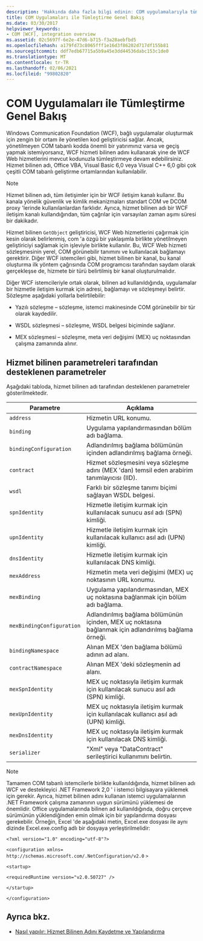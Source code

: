 ```yaml
---
description: 'Hakkında daha fazla bilgi edinin: COM uygulamalarıyla tümleştirme genel bakış'
title: COM Uygulamaları ile Tümleştirme Genel Bakış
ms.date: 03/30/2017
helpviewer_keywords:
- COM [WCF], integration overview
ms.assetid: 02c5697f-6e2e-47d6-b715-f3a28aebfbd5
ms.openlocfilehash: a179fd73c8065fff1e16d3f86202d717df155b81
ms.sourcegitcommit: ddf7edb67715a5b9a45e3dd44536dabc153c1de0
ms.translationtype: MT
ms.contentlocale: tr-TR
ms.lasthandoff: 02/06/2021
ms.locfileid: "99802820"
---
```

# <a name="integrating-with-com-applications-overview"></a>COM Uygulamaları ile Tümleştirme Genel Bakış

Windows Communication Foundation (WCF), bağlı uygulamalar oluşturmak için zengin bir ortam ile yönetilen kod geliştiricisi sağlar. Ancak, yönetilmeyen COM tabanlı kodda önemli bir yatırımınız varsa ve geçiş yapmak istemiyorsanız, WCF hizmeti bilinen adını kullanarak yine de WCF Web hizmetlerini mevcut kodunuzla tümleştirmeye devam edebilirsiniz. Hizmet bilinen adı, Office VBA, Visual Basic 6,0 veya Visual C++ 6,0 gibi çok çeşitli COM tabanlı geliştirme ortamlarından kullanılabilir.

> [!NOTE]
> Hizmet bilinen adı, tüm iletişimler için bir WCF iletişim kanalı kullanır. Bu kanala yönelik güvenlik ve kimlik mekanizmaları standart COM ve DCOM proxy 'lerinde kullanılanlardan farklıdır. Ayrıca, hizmet bilinen adı bir WCF iletişim kanalı kullandığından, tüm çağrılar için varsayılan zaman aşımı süresi bir dakikadır.

Hizmet bilinen `GetObject` geliştiricisi, WCF Web hizmetlerini çağırmak için kesin olarak belirlenmiş, com 'a özgü bir yaklaşımla birlikte yönetilmeyen geliştiriciyi sağlamak için işleviyle birlikte kullanılır. Bu, WCF Web hizmeti sözleşmesinin yerel, COM görünebilir tanımını ve kullanılacak bağlamayı gerektirir. Diğer WCF istemcileri gibi, hizmet bilinen bir kanal, bu kanal oluşturma ilk yöntem çağrısında COM programcısı tarafından saydam olarak gerçekleşse de, hizmete bir türü belirtilmiş bir kanal oluşturulmalıdır.

Diğer WCF istemcileriyle ortak olarak, bilinen ad kullanıldığında, uygulamalar bir hizmetle iletişim kurmak için adresi, bağlamayı ve sözleşmeyi belirtir. Sözleşme aşağıdaki yollarla belirtilebilir:

- Yazılı sözleşme – sözleşme, istemci makinesinde COM görünebilir bir tür olarak kaydedilir.

- WSDL sözleşmesi – sözleşme, WSDL belgesi biçiminde sağlanır.

- MEX sözleşmesi – sözleşme, meta veri değişimi (MEX) uç noktasından çalışma zamanında alınır.

## <a name="parameters-supported-by-the-service-moniker"></a>Hizmet bilinen parametreleri tarafından desteklenen parametreler

Aşağıdaki tabloda, hizmet bilinen adı tarafından desteklenen parametreler gösterilmektedir.

|Parametre|Açıklama|
|---------------|-----------------|
|`address`|Hizmetin URL konumu.|
|`binding`|Uygulama yapılandırmasından bölüm adı bağlama.|
|`bindingConfiguration`|Adlandırılmış bağlama bölümünün içinden adlandırılmış bağlama örneği.|
|`contract`|Hizmet sözleşmesini veya sözleşme adını (MEX 'dan) temsil eden arabirim tanımlayıcısı (IID).|
|`wsdl`|Farklı bir sözleşme tanımı biçimi sağlayan WSDL belgesi.|
|`spnIdentity`|Hizmetle iletişim kurmak için kullanılacak sunucu asıl adı (SPN) kimliği.|
|`upnIdentity`|Hizmetle iletişim kurmak için kullanılacak kullanıcı asıl adı (UPN) kimliği.|
|`dnsIdentity`|Hizmetle iletişim kurmak için kullanılacak DNS kimliği.|
|`mexAddress`|Hizmetin meta veri değişimi (MEX) uç noktasının URL konumu.|
|`mexBinding`|Uygulama yapılandırmasından, MEX uç noktasına bağlanmak için bölüm adı bağlama.|
|`mexBindingConfiguration`|Adlandırılmış bağlama bölümünün içinden, MEX uç noktasına bağlanmak için adlandırılmış bağlama örneği.|
|`bindingNamespace`|Alınan MEX 'den bağlama bölümü adının ad alanı.|
|`contractNamespace`|Alınan MEX 'deki sözleşmenin ad alanı.|
|`mexSpnIdentity`|MEX uç noktasıyla iletişim kurmak için kullanılacak sunucu asıl adı (SPN) kimliği.|
|`mexUpnIdentity`|MEX uç noktasıyla iletişim kurmak için kullanılacak kullanıcı asıl adı (UPN) kimliği.|
|`mexDnsIdentity`|MEX uç noktasıyla iletişim kurmak için kullanılacak DNS kimliği.|
|`serializer`|"Xml" veya "DataContract" serileştirici kullanımını belirtin.|

> [!NOTE]
> Tamamen COM tabanlı istemcilerle birlikte kullanıldığında, hizmet bilinen adı WCF ve destekleyici .NET Framework 2,0 ' i istemci bilgisayara yüklemek için gerekir. Ayrıca, hizmet bilinen adını kullanan istemci uygulamalarının .NET Framework çalışma zamanının uygun sürümünü yüklemesi de önemlidir. Office uygulamalarında bilinen ad kullanıldığında, doğru çerçeve sürümünün yüklendiğinden emin olmak için bir yapılandırma dosyası gerekebilir. Örneğin, Excel 'de aşağıdaki metin, Excel.exe dosyası ile aynı dizinde Excel.exe.config adlı bir dosyaya yerleştirilmelidir:
>
> `<?xml version="1.0" encoding="utf-8"?>`
>
> `<configuration xmlns=` `http://schemas.microsoft.com/.NetConfiguration/v2.0` `>`
>
> `<startup>`
>
> `<requiredRuntime version="v2.0.50727" />`
>
> `</startup>`
>
> `</configuration>`

## <a name="see-also"></a>Ayrıca bkz.

- [Nasıl yapılır: Hizmet Bilinen Adını Kaydetme ve Yapılandırma](how-to-register-and-configure-a-service-moniker.md)
